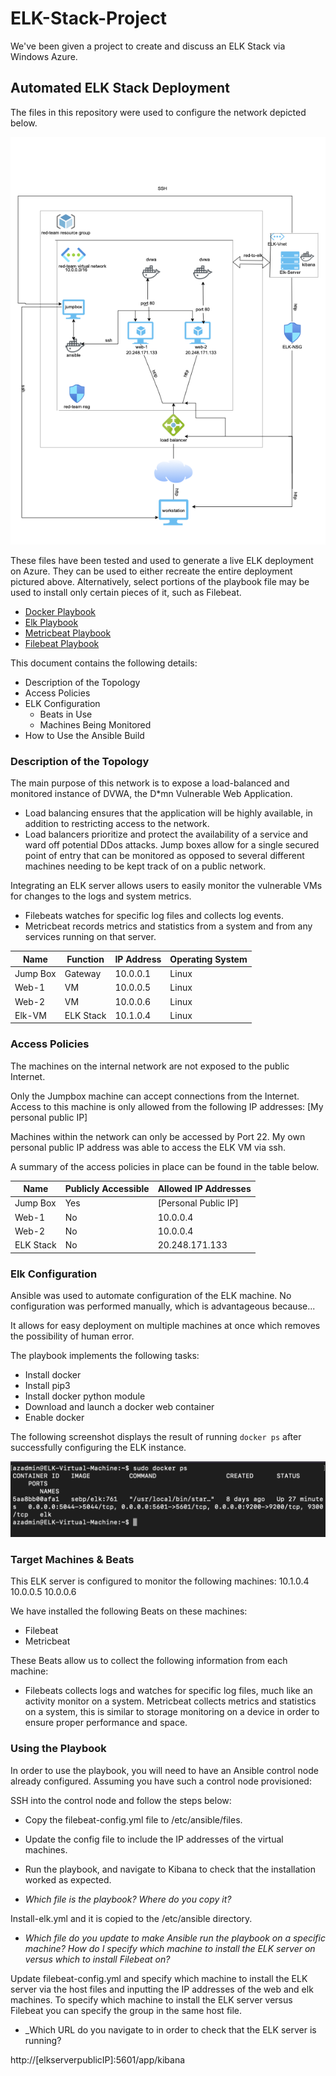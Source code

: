 # ELK-Stack-Project
We've been given a project to create and discuss an ELK Stack via Windows Azure.
## Automated ELK Stack Deployment

The files in this repository were used to configure the network depicted below.

<img src=Diagrams/Diagram.drawio.png>

These files have been tested and used to generate a live ELK deployment on Azure. They can be used to either recreate the entire deployment pictured above. Alternatively, select portions of the playbook file may be used to install only certain pieces of it, such as Filebeat.

  - [Docker Playbook](Ansible/install-docker.yml.txt)
  - [Elk Playbook](Ansible/Install-elk.yml.txt)
  - [Metricbeat Playbook](Ansible/install-metricbeat.yml.txt)
  - [Filebeat Playbook](Ansible/filebeat-playbook.yml.txt)

This document contains the following details:
- Description of the Topology
- Access Policies
- ELK Configuration
  - Beats in Use
  - Machines Being Monitored
- How to Use the Ansible Build


### Description of the Topology

The main purpose of this network is to expose a load-balanced and monitored instance of DVWA, the D*mn Vulnerable Web Application.

- Load balancing ensures that the application will be highly available, in addition to restricting access to the network.
- Load balancers prioritize and protect the availability of a service and ward off potential DDos attacks. Jump boxes allow for a single secured point of entry that can be monitored as opposed to several different machines needing to be kept track of on a public network. 

Integrating an ELK server allows users to easily monitor the vulnerable VMs for changes to the logs and system metrics.
- Filebeats watches for specific log files and collects log events.
- Metricbeat records metrics and statistics from a system and from any services running on that server.

| Name     | Function | IP Address | Operating System |
|----------|----------|------------|------------------|
| Jump Box | Gateway  |  10.0.0.1  | Linux            |
| Web-1    | VM       |  10.0.0.5  | Linux            |
| Web-2    | VM       |  10.0.0.6  | Linux            |
| Elk-VM   | ELK Stack|  10.1.0.4  | Linux            |

### Access Policies

The machines on the internal network are not exposed to the public Internet. 

Only the Jumpbox machine can accept connections from the Internet. Access to this machine is only allowed from the following IP addresses:
[My personal public IP]

Machines within the network can only be accessed by Port 22.
My own personal public IP address was able to access the ELK VM via ssh.

A summary of the access policies in place can be found in the table below.

| Name     | Publicly Accessible | Allowed IP Addresses |
|----------|---------------------|----------------------|
| Jump Box |   Yes               | [Personal Public IP]         |
|  Web-1   |   No                |   10.0.0.4           |
|  Web-2   |   No                |   10.0.0.4           |
| ELK Stack|   No                | 20.248.171.133       |

### Elk Configuration

Ansible was used to automate configuration of the ELK machine. No configuration was performed manually, which is advantageous because...

It allows for easy deployment on multiple machines at once which removes the possibility of human error.

The playbook implements the following tasks:
- Install docker
- Install pip3
- Install docker python module
- Download and launch a docker web container
- Enable docker

The following screenshot displays the result of running `docker ps` after successfully configuring the ELK instance.

<img src=Diagrams/sudo-docker-ps.png>

### Target Machines & Beats
This ELK server is configured to monitor the following machines:
10.1.0.4
10.0.0.5
10.0.0.6

We have installed the following Beats on these machines:
- Filebeat
- Metricbeat

These Beats allow us to collect the following information from each machine:
- Filebeats collects logs and watches for specific log files, much like an activity monitor on a system. Metricbeat collects metrics and statistics on a system, this is similar to storage monitoring on a device in order to ensure proper performance and space.

### Using the Playbook
In order to use the playbook, you will need to have an Ansible control node already configured. Assuming you have such a control node provisioned: 

SSH into the control node and follow the steps below:
- Copy the filebeat-config.yml file to /etc/ansible/files.
- Update the config file to include the IP addresses of the virtual machines.
- Run the playbook, and navigate to Kibana to check that the installation worked as expected.

- _Which file is the playbook? Where do you copy it?_

Install-elk.yml and it is copied to the /etc/ansible directory.

- _Which file do you update to make Ansible run the playbook on a specific machine? How do I specify which machine to install the ELK server on versus which to install Filebeat on?_

Update filebeat-config.yml and specify which machine to install the ELK server via the host files and inputting the IP addresses of the web and elk machines. To specify which machine to install the ELK server versus Filebeat you can specify the group in the same host file.

- _Which URL do you navigate to in order to check that the ELK server is running?

http://[elkserverpublicIP]:5601/app/kibana
